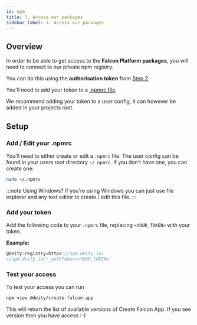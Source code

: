 ```yaml
---
id: npm
title: 3. Access our packages
sidebar_label: 3. Access our packages
---
```


## Overview

In order to be able to get access to the **Falcon Platform packages**, you will need to connect to our private npm registry.

You can do this using the **authorisation token** from [Step 2](/docs/platform/getting-started/dcloud#getting-your-npm-token). 

You'll need to add your token to a [.npmrc file](https://docs.npmjs.com/cli/v7/configuring-npm/npmrc).

We recommend adding your token to a user config, it can however be added in your projects root.

## Setup

### Add / Edit your .npmrc

You'll need to either create or edit a `.npmrc` file. The user config can be found in your users root directory `~/.npmrc`.  If you don't have one, you can create one:

```bash
nano ~/.npmrc
```

:::note Using Windows?
If you're using Windows you can just use file explorer and any text editor to create / edit this file.
:::

### Add your token

Add the following code to your `.npmrc` file, replacing `<YOUR_TOKEN>` with your token. 

**Example:**
```javascript
@deity:registry=https://npm.deity.io/
//npm.deity.io/:_authToken=<YOUR_TOKEN>
```

### Test your access

To test your access you can run 

```bash
npm view @deity/create-falcon-app
```

This will return the list of available versions of Create Falcon App. If you see version then you have access :-)
